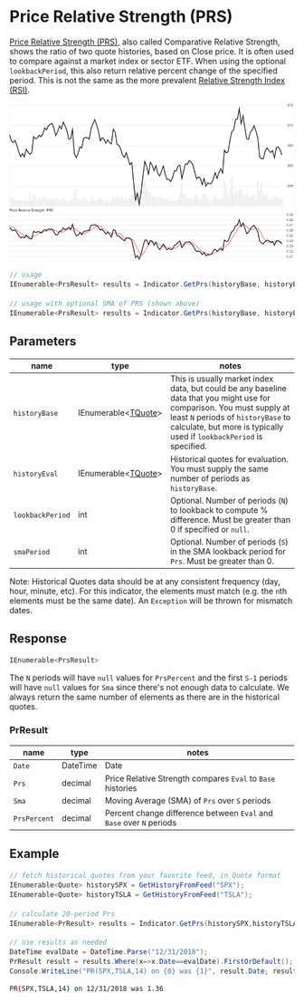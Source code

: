 ﻿# Price Relative Strength (PRS)

[Price Relative Strength (PRS)](https://en.wikipedia.org/wiki/Relative_strength), also called Comparative Relative Strength, shows the ratio of two quote histories, based on Close price.  It is often used to compare against a market index or sector ETF.  When using the optional `lookbackPeriod`, this also return relative percent change of the specified period.  This is not the same as the more prevalent [Relative Strength Index (RSI)](../Rsi/README.md).

![image](chart.png)

```csharp
// usage
IEnumerable<PrsResult> results = Indicator.GetPrs(historyBase, historyEval);  

// usage with optional SMA of PRS (shown above)
IEnumerable<PrsResult> results = Indicator.GetPrs(historyBase, historyEval, smaPeriod);  
```

## Parameters

| name | type | notes
| -- |-- |--
| `historyBase` | IEnumerable\<[TQuote](../../docs/GUIDE.md#quote)\> | This is usually market index data, but could be any baseline data that you might use for comparison.  You must supply at least `N` periods of `historyBase` to calculate, but more is typically used if `lookbackPeriod` is specified.
| `historyEval` | IEnumerable\<[TQuote](../../docs/GUIDE.md#quote)\> | Historical quotes for evaluation.  You must supply the same number of periods as `historyBase`.
| `lookbackPeriod` | int | Optional.  Number of periods (`N`) to lookback to compute % difference.  Must be greater than 0 if specified or `null`.
| `smaPeriod` | int | Optional.  Number of periods (`S`) in the SMA lookback period for `Prs`.  Must be greater than 0.

Note: Historical Quotes data should be at any consistent frequency (day, hour, minute, etc).  For this indicator, the elements must match (e.g. the `n`th elements must be the same date).  An `Exception` will be thrown for mismatch dates.

## Response

```csharp
IEnumerable<PrsResult>
```

The `N` periods will have `null` values for `PrsPercent` and the first `S-1` periods will have `null` values for `Sma` since there's not enough data to calculate.  We always return the same number of elements as there are in the historical quotes.

### PrResult

| name | type | notes
| -- |-- |--
| `Date` | DateTime | Date
| `Prs` | decimal | Price Relative Strength compares `Eval` to `Base` histories
| `Sma` | decimal | Moving Average (SMA) of `Prs` over `S` periods
| `PrsPercent` | decimal | Percent change difference between `Eval` and `Base` over `N` periods

## Example

```csharp
// fetch historical quotes from your favorite feed, in Quote format
IEnumerable<Quote> historySPX = GetHistoryFromFeed("SPX");
IEnumerable<Quote> historyTSLA = GetHistoryFromFeed("TSLA");

// calculate 20-period Prs
IEnumerable<PrResult> results = Indicator.GetPrs(historySPX,historyTSLA,14);

// use results as needed
DateTime evalDate = DateTime.Parse("12/31/2018");
PrResult result = results.Where(x=>x.Date==evalDate).FirstOrDefault();
Console.WriteLine("PR(SPX,TSLA,14) on {0} was {1}", result.Date, result.PriceRatio);
```

```bash
PR(SPX,TSLA,14) on 12/31/2018 was 1.36
```
